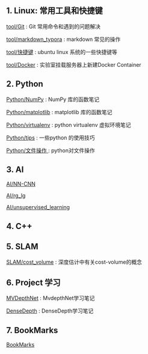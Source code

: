 ##  1. Linux: 常用工具和快捷键

  [tool/Git](./linux_tool_notes/Git/README.md "Git 的使用命令和笔记") : Git 常用命令和遇到的问题解决 

  [tool/markdown_typora](./linux_tool_notes/markdown/README.md " markdown-typora 的使用笔记") : markdown 常见的操作

  [tool/快捷键](./linux_tool_notes/快捷键/README.md "一些linux的快捷键") : ubuntu linux 系统的一些快捷键等

  [tool/Docker](./linux_tool_notes/Docker.md "挂载服务器上使用Doker") : 实验室挂载服务器上新建Docker Container 

  

## 2. Python

  [Python/NumPy](./python_notes/numpy_notes/README.md "NumPy 库的函数笔记") :  NumPy 库的函数笔记

  [Python/matplotlib](./python_notes/matplotlib_notes/README.md " matplotlib 库的函数笔记") : matplotlib 库的函数笔记

  [Python/virtualenv](./python_notes/virtualenv/README.md " 虚拟环境笔记") : python virtualenv 虚拟环境笔记

  [Python/tips](./python_notes/tips/pip.md " tips") : 一些python 的使用技巧

  [Python/文件操作 ](./python_notes/文件操作/python-open.md " 文件操作") : python对文件操作

  

## 3. AI

  [AI/NN-CNN](./AI_notes/nn_cnn/README.md " NN,CNN 网络架构和简单的代码实现")

  [AI/rg_lg](./AI_notes/rg_lg/README.md " 逻辑次回归和非逻辑次回归的笔记和代码实现")

  [AI/unsupervised_learning](./AI_notes/unsupervised_learning/README.md " 简单的无监督学习K-means 和PCA 笔记和代码实现")

  

## 4. C++

   

## 5. SLAM

  [SLAM/cost_volume](./SLAM_notes/MVDepthnet/README.md " 深度估计中有关cost-volume的概念") : 深度估计中有关cost-volume的概念

  

## 6. Project 学习

  [MVDepthNet](./Project学习笔记/MVdepthNet.md "MvdepthNet学习笔记") : MvdepthNet学习笔记

  [DenseDepth](./Project学习笔记/DenseDepth.md "DenseDepth学习笔记") : DenseDepth学习笔记

  

## 7. BookMarks

  [BookMarks](BookMarks.md "资料整理，网页链接等")





